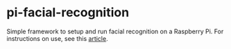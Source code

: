 # pi-facial-recognition
Simple framework to setup and run facial recognition on a Raspberry Pi.  For instructions on use, see this [article](https://tom-alessi.medium.com/can-a-trained-machine-distinguish-between-identical-twins-better-than-a-human-e801fdbc1943).

